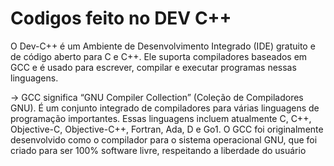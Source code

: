 # Codigos feito no DEV C++
O Dev-C++ é um Ambiente de Desenvolvimento Integrado (IDE) gratuito e de código aberto para C e C++. Ele suporta compiladores baseados em GCC e é usado para escrever, compilar e executar programas nessas linguagens. 

-> GCC significa “GNU Compiler Collection” (Coleção de Compiladores GNU). É um conjunto integrado de compiladores para várias linguagens de programação importantes. Essas linguagens incluem atualmente C, C++, Objective-C, Objective-C++, Fortran, Ada, D e Go1. 
O GCC foi originalmente desenvolvido como o compilador para o sistema operacional GNU, que foi criado para ser 100% software livre, respeitando a liberdade do usuário
